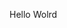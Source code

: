 Hello Wolrd


































































































































































































































































































































































































































































































































































































































































































































































































































































































































































































































































































































































































































































































































































































































































































































































































































































































































































































































































































































































































































































































































































































































































































































































































































































































































































































































































































































































































































































































































































































































































































































